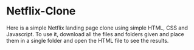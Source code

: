 # Netflix-Clone
Here is a simple Netflix landing page clone using simple HTML, CSS and Javascript.
To use it, download all the files and folders given and place them in a single folder and open the HTML file to see the results.
